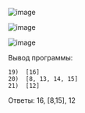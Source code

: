 ![image](https://github.com/user-attachments/assets/159bd323-3a38-4c5e-9201-c14db2b8e6b2)

![image](https://github.com/user-attachments/assets/6fecee89-b417-44cc-99cc-6f58fb4f106d)

![image](https://github.com/user-attachments/assets/ace64b0c-b5bc-4196-8d75-19c69881ae45)

Вывод программы:
```output
19)  [16]
20)  [8, 13, 14, 15]
21)  [12]
```
Ответы: 16, [8,15], 12
